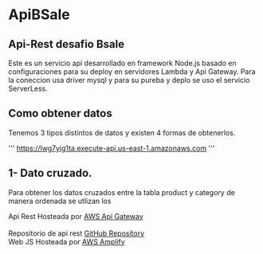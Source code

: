 # ApiBSale

## Api-Rest desafio Bsale

Este es un servicio api desarrollado en framework Node.js basado en configuraciones para su deploy en servidores Lambda y Api Gateway.
Para la coneccion usa driver mysql y para su pureba y deplo se uso el servicio ServerLess.

## Como obtener datos

Tenemos 3 tipos distintos de datos y existen 4 formas de obtenerlos.

'''
https://lwg7yig1ta.execute-api.us-east-1.amazonaws.com
'''

## 1- Dato cruzado.

Para obtener los datos cruzados entre la tabla product y category de manera ordenada se utlizan los

Api Rest Hosteada por [AWS Api Gateway](https://lwg7yig1ta.execute-api.us-east-1.amazonaws.com/dev/product/)<br/><br/>
Repositorio de api rest [GitHub Repository](https://github.com/Alderan-Smile/BSaleDesafio)<br/>
Web JS Hosteada por [AWS Amplify](https://main.d3fpblgrtdfmry.amplifyapp.com/)